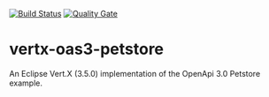 [![Build Status](https://travis-ci.org/phiz71/vertx-oas3-petstore.svg?branch=master)](https://travis-ci.org/phiz71/vertx-oas3-petstore)
[![Quality Gate](https://sonarcloud.io/api/badges/gate?key=com.github.phiz71%3Avertx-oas3-petstore)](https://sonarcloud.io/api/badges/gate?key=com.github.phiz71%3Avertx-oas3-petstore)


# vertx-oas3-petstore
An Eclipse Vert.X (3.5.0) implementation of the OpenApi 3.0 Petstore example.

